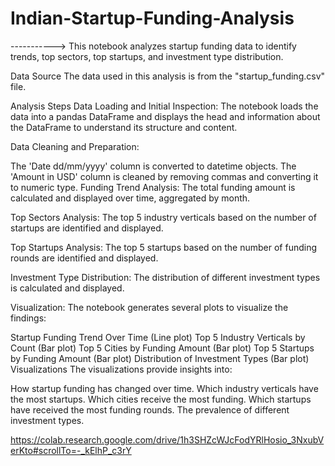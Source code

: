 # Indian-Startup-Funding-Analysis
----------->
This notebook analyzes startup funding data to identify trends, top sectors, top startups, and investment type distribution.

Data Source
The data used in this analysis is from the "startup_funding.csv" file.

Analysis Steps
Data Loading and Initial Inspection: The notebook loads the data into a pandas DataFrame and displays the head and information about the DataFrame to understand its structure and content.

Data Cleaning and Preparation:

The 'Date dd/mm/yyyy' column is converted to datetime objects.
The 'Amount in USD' column is cleaned by removing commas and converting it to numeric type.
Funding Trend Analysis: The total funding amount is calculated and displayed over time, aggregated by month.

Top Sectors Analysis: The top 5 industry verticals based on the number of startups are identified and displayed.

Top Startups Analysis: The top 5 startups based on the number of funding rounds are identified and displayed.

Investment Type Distribution: The distribution of different investment types is calculated and displayed.

Visualization: The notebook generates several plots to visualize the findings:

Startup Funding Trend Over Time (Line plot)
Top 5 Industry Verticals by Count (Bar plot)
Top 5 Cities by Funding Amount (Bar plot)
Top 5 Startups by Funding Amount (Bar plot)
Distribution of Investment Types (Bar plot)
Visualizations
The visualizations provide insights into:

How startup funding has changed over time.
Which industry verticals have the most startups.
Which cities receive the most funding.
Which startups have received the most funding rounds.
The prevalence of different investment types.


https://colab.research.google.com/drive/1h3SHZcWJcFodYRlHosio_3NxubVerKto#scrollTo=-_kElhP_c3rY

